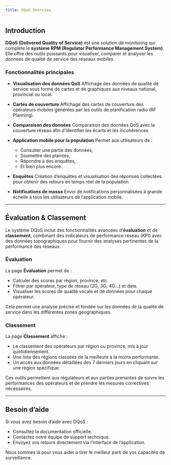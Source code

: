 ```yaml
---
title: DQoS Overview
---
```


## Introduction

**DQoS (Delivered Quality of Service)** est une solution de monitoring qui complète le **système RPM (Regulator Performance Management System)**. Elle offre des outils puissants pour visualiser, comparer et analyser les données de qualité de service des réseaux mobiles.

### Fonctionnalités principales

* **Visualisation des données QoS**
  Affichage des données de qualité de service sous forme de cartes et de graphiques aux niveaux national, provincial ou local.

* **Cartes de couverture**
  Affichage des cartes de couverture des opérateurs mobiles générées par les outils de planification radio (RF Planning).

* **Comparaison des données**
  Comparaison des données QoS avec la couverture réseau afin d’identifier les écarts et les incohérences.

* **Application mobile pour la population**
  Permet aux utilisateurs de :

  * Consulter une partie des données,
  * Soumettre des plaintes,
  * Répondre à des enquêtes,
  * Et bien plus encore.

* **Enquêtes**
  Création d’enquêtes et visualisation des réponses collectées pour obtenir des retours en temps réel de la population.

* **Notifications de masse**
  Envoi de notifications personnalisées à grande échelle à tous les utilisateurs de l’application mobile.

---

## Évaluation & Classement

Le système DQoS inclut des fonctionnalités avancées d’**évaluation** et de **classement**, combinant des indicateurs de performance réseau (KPI) avec des données topographiques pour fournir des analyses pertinentes de la performance des réseaux.

### Évaluation

La page **Évaluation** permet de :

* Calculer des scores par région, province, etc.
* Filtrer par opérateur, type de réseau (2G, 3G, 4G...) et date.
* Visualiser les scores de qualité vocale et de données pour chaque opérateur.

Cela permet une analyse précise et fondée sur les données de la qualité de service dans les différentes zones géographiques.

### Classement

La page **Classement** affiche :

* Le classement des opérateurs par région ou province, mis à jour quotidiennement.
* Une liste des régions classées de la meilleure à la moins performante.
* Un accès aux données détaillées des 7 derniers jours en cliquant sur une région spécifique.

Ces outils permettent aux régulateurs et aux parties prenantes de suivre les performances des opérateurs et de prendre les mesures correctives nécessaires.

---

## Besoin d’aide

Si vous avez besoin d’aide avec DQoS :

* Consultez la documentation officielle.
* Contactez notre équipe de support technique.
* Envoyez vos retours directement via l’interface de l’application.

Nous sommes là pour vous aider à tirer le meilleur parti de vos capacités de surveillance.
